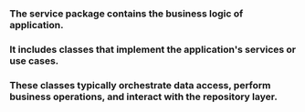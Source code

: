 ### The service package contains the business logic of application. 
### It includes classes that implement the application's services or use cases. 
### These classes typically orchestrate data access, perform business operations, and interact with the repository layer.